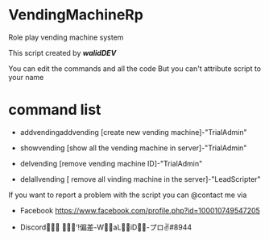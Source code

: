# VendingMachineRp
Role play vending machine system

This script created by ***walidDEV***

You can edit the commands and all the code
But you can't attribute script to your name

# command list
- addvendingaddvending [create new vending machine]-"TrialAdmin"

- showvending [show all the vending machine in server]-"TrialAdmin"

- delvending [remove vending machine ID]-"TrialAdmin"

- delallvending [ remove all vinding machine in the server]-"LeadScripter"


If you want to report a problem with the script you can @contact me via

- Facebook  https://www.facebook.com/profile.php?id=100010749547205

 - Discord  ُُُ‘ًًً!偏差-WٌٌaLٌٌiD-ُُプロ✌#8944

